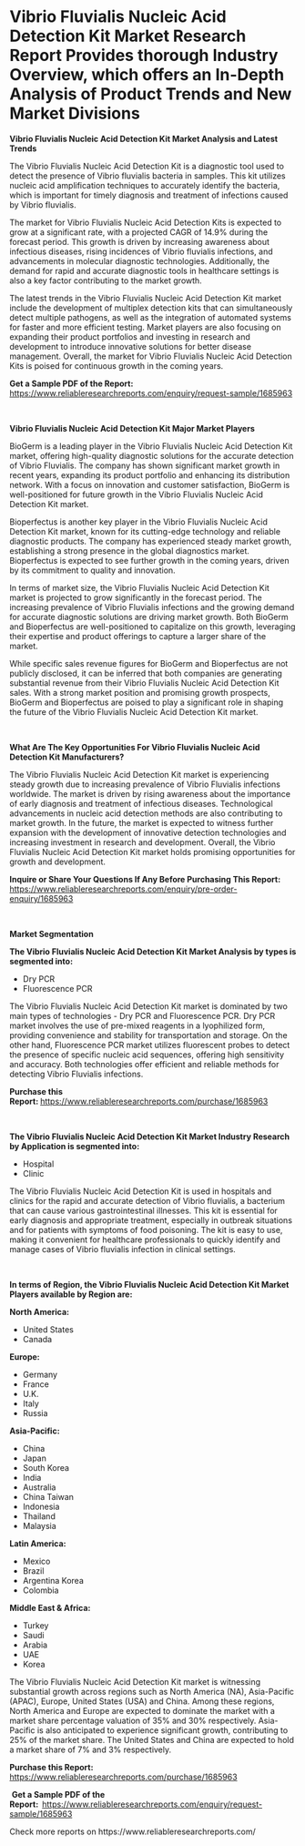 <p><h1>Vibrio Fluvialis Nucleic Acid Detection Kit Market Research Report Provides thorough Industry Overview, which offers an In-Depth Analysis of Product Trends and New Market Divisions</h1></p><p><strong>Vibrio Fluvialis Nucleic Acid Detection Kit Market Analysis and Latest Trends</strong></p>
<p><p>The Vibrio Fluvialis Nucleic Acid Detection Kit is a diagnostic tool used to detect the presence of Vibrio fluvialis bacteria in samples. This kit utilizes nucleic acid amplification techniques to accurately identify the bacteria, which is important for timely diagnosis and treatment of infections caused by Vibrio fluvialis.</p><p>The market for Vibrio Fluvialis Nucleic Acid Detection Kits is expected to grow at a significant rate, with a projected CAGR of 14.9% during the forecast period. This growth is driven by increasing awareness about infectious diseases, rising incidences of Vibrio fluvialis infections, and advancements in molecular diagnostic technologies. Additionally, the demand for rapid and accurate diagnostic tools in healthcare settings is also a key factor contributing to the market growth.</p><p>The latest trends in the Vibrio Fluvialis Nucleic Acid Detection Kit market include the development of multiplex detection kits that can simultaneously detect multiple pathogens, as well as the integration of automated systems for faster and more efficient testing. Market players are also focusing on expanding their product portfolios and investing in research and development to introduce innovative solutions for better disease management. Overall, the market for Vibrio Fluvialis Nucleic Acid Detection Kits is poised for continuous growth in the coming years.</p></p>
<p><strong>Get a Sample PDF of the Report:&nbsp;</strong> <a href="https://www.reliableresearchreports.com/enquiry/request-sample/1685963">https://www.reliableresearchreports.com/enquiry/request-sample/1685963</a></p>
<p>&nbsp;</p>
<p><strong>Vibrio Fluvialis Nucleic Acid Detection Kit Major Market Players</strong></p>
<p><p>BioGerm is a leading player in the Vibrio Fluvialis Nucleic Acid Detection Kit market, offering high-quality diagnostic solutions for the accurate detection of Vibrio Fluvialis. The company has shown significant market growth in recent years, expanding its product portfolio and enhancing its distribution network. With a focus on innovation and customer satisfaction, BioGerm is well-positioned for future growth in the Vibrio Fluvialis Nucleic Acid Detection Kit market.</p><p>Bioperfectus is another key player in the Vibrio Fluvialis Nucleic Acid Detection Kit market, known for its cutting-edge technology and reliable diagnostic products. The company has experienced steady market growth, establishing a strong presence in the global diagnostics market. Bioperfectus is expected to see further growth in the coming years, driven by its commitment to quality and innovation.</p><p>In terms of market size, the Vibrio Fluvialis Nucleic Acid Detection Kit market is projected to grow significantly in the forecast period. The increasing prevalence of Vibrio Fluvialis infections and the growing demand for accurate diagnostic solutions are driving market growth. Both BioGerm and Bioperfectus are well-positioned to capitalize on this growth, leveraging their expertise and product offerings to capture a larger share of the market.</p><p>While specific sales revenue figures for BioGerm and Bioperfectus are not publicly disclosed, it can be inferred that both companies are generating substantial revenue from their Vibrio Fluvialis Nucleic Acid Detection Kit sales. With a strong market position and promising growth prospects, BioGerm and Bioperfectus are poised to play a significant role in shaping the future of the Vibrio Fluvialis Nucleic Acid Detection Kit market.</p></p>
<p>&nbsp;</p>
<p><strong>What Are The Key Opportunities For Vibrio Fluvialis Nucleic Acid Detection Kit Manufacturers?</strong></p>
<p><p>The Vibrio Fluvialis Nucleic Acid Detection Kit market is experiencing steady growth due to increasing prevalence of Vibrio Fluvialis infections worldwide. The market is driven by rising awareness about the importance of early diagnosis and treatment of infectious diseases. Technological advancements in nucleic acid detection methods are also contributing to market growth. In the future, the market is expected to witness further expansion with the development of innovative detection technologies and increasing investment in research and development. Overall, the Vibrio Fluvialis Nucleic Acid Detection Kit market holds promising opportunities for growth and development.</p></p>
<p><strong>Inquire or Share Your Questions If Any Before Purchasing This Report:</strong> <a href="https://www.reliableresearchreports.com/enquiry/pre-order-enquiry/1685963">https://www.reliableresearchreports.com/enquiry/pre-order-enquiry/1685963</a></p>
<p>&nbsp;</p>
<p><strong>Market Segmentation</strong></p>
<p><strong>The Vibrio Fluvialis Nucleic Acid Detection Kit Market Analysis by types is segmented into:</strong></p>
<p><ul><li>Dry PCR</li><li>Fluorescence PCR</li></ul></p>
<p><p>The Vibrio Fluvialis Nucleic Acid Detection Kit market is dominated by two main types of technologies - Dry PCR and Fluorescence PCR. Dry PCR market involves the use of pre-mixed reagents in a lyophilized form, providing convenience and stability for transportation and storage. On the other hand, Fluorescence PCR market utilizes fluorescent probes to detect the presence of specific nucleic acid sequences, offering high sensitivity and accuracy. Both technologies offer efficient and reliable methods for detecting Vibrio Fluvialis infections.</p></p>
<p><strong>Purchase this Report:&nbsp;</strong><a href="https://www.reliableresearchreports.com/purchase/1685963">https://www.reliableresearchreports.com/purchase/1685963</a></p>
<p>&nbsp;</p>
<p><strong>The Vibrio Fluvialis Nucleic Acid Detection Kit Market Industry Research by Application is segmented into:</strong></p>
<p><ul><li>Hospital</li><li>Clinic</li></ul></p>
<p><p>The Vibrio Fluvialis Nucleic Acid Detection Kit is used in hospitals and clinics for the rapid and accurate detection of Vibrio fluvialis, a bacterium that can cause various gastrointestinal illnesses. This kit is essential for early diagnosis and appropriate treatment, especially in outbreak situations and for patients with symptoms of food poisoning. The kit is easy to use, making it convenient for healthcare professionals to quickly identify and manage cases of Vibrio fluvialis infection in clinical settings.</p></p>
<p>&nbsp;</p>
<p><strong>In terms of Region, the Vibrio Fluvialis Nucleic Acid Detection Kit Market Players available by Region are:</strong></p>
<p>
    <p> <strong> North America: </strong>
        <ul>
            <li>United States</li>
            <li>Canada</li>
        </ul>
        </p> 
    <p> <strong> Europe: </strong>
        <ul>
            <li>Germany</li>
            <li>France</li>
            <li>U.K.</li>
            <li>Italy</li>
            <li>Russia</li>
        </ul>
        </p> 
    <p> <strong> Asia-Pacific: </strong>
        <ul>
            <li>China</li>
            <li>Japan</li>
            <li>South Korea</li>
            <li>India</li>
            <li>Australia</li>
            <li>China Taiwan</li>
            <li>Indonesia</li>
            <li>Thailand</li>
            <li>Malaysia</li>
        </ul>
        </p> 
    <p> <strong> Latin America: </strong>
        <ul>
            <li>Mexico</li>
            <li>Brazil</li>
            <li>Argentina Korea</li>
            <li>Colombia</li>
        </ul>
        </p> 
    <p> <strong> Middle East & Africa: </strong>
        <ul>
            <li>Turkey</li>
            <li>Saudi</li>
            <li>Arabia</li>
            <li>UAE</li>
            <li>Korea</li>
        </ul>
    </p>
    </p>
<p><p>The Vibrio Fluvialis Nucleic Acid Detection Kit market is witnessing substantial growth across regions such as North America (NA), Asia-Pacific (APAC), Europe, United States (USA) and China. Among these regions, North America and Europe are expected to dominate the market with a market share percentage valuation of 35% and 30% respectively. Asia-Pacific is also anticipated to experience significant growth, contributing to 25% of the market share. The United States and China are expected to hold a market share of 7% and 3% respectively.</p></p>
<p><strong>Purchase this Report: </strong><a href="https://www.reliableresearchreports.com/purchase/1685963">https://www.reliableresearchreports.com/purchase/1685963</a></p>
<p>&nbsp;<strong>Get a Sample PDF of the Report:&nbsp;&nbsp;</strong><a href="https://www.reliableresearchreports.com/enquiry/request-sample/1685963">https://www.reliableresearchreports.com/enquiry/request-sample/1685963</a></p>
<p><strong></strong></p>
<p>Check more reports on https://www.reliableresearchreports.com/</p>
